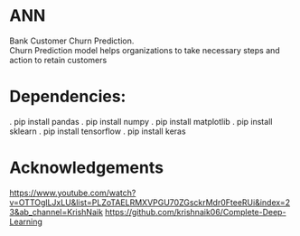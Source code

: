 # ANN
Bank Customer Churn Prediction.    
Churn Prediction model helps organizations to take necessary steps and action to retain customers

# Dependencies:
. pip install pandas
. pip install numpy
. pip install matplotlib
. pip install sklearn
. pip install tensorflow
. pip install keras


# Acknowledgements
https://www.youtube.com/watch?v=OTTOglLJxLU&list=PLZoTAELRMXVPGU70ZGsckrMdr0FteeRUi&index=23&ab_channel=KrishNaik
https://github.com/krishnaik06/Complete-Deep-Learning
